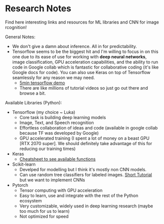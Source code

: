 # Research Notes
Find here interesting links and resources for ML libraries and CNN for image rcognition!

General Notes:
- We don't give a damn about inference. All in for predictability.
- Tensorflow seems to be the biggest hit and I'm willing to focus in on this one due to its ease of use for working with **deep neural networks**, image classification, GPU acceleration capabilities, and the ability to run code in Google collab which is fantastic for collaborative coding (it's like Google docs for code). You can also use Keras on top of Tensorflow seamlessly for any reason we may need.
  - [5min tensorflow demo](https://www.youtube.com/watch?v=QfNvhPx5Px8&ab_channel=SirajRaval)
  - There are like millions of tutorial videos so just go out there and browse a bit.


Available Libraries (Python):
- Tensorflow (my choice ~ Luka)
  -  Core task is building deep learning models
  -  Image, Text, and Speech recognition
  -  Effortless collaboration of ideas and code (available in google collab because TF was developed by Google)
  -  GPU accelerated training (I spent a lot of money on a beast GPU [RTX 2070 super]. We should definitely take advantage of this for reducing our training times)
- Keras
  - [Cheatsheet to see available functions](https://s3.amazonaws.com/assets.datacamp.com/blog_assets/Keras_Cheat_Sheet_Python.pdf) 
- Scikit-learn
  -  Develped for modelling but I think it's mostly non CNN models.
  -  Can use random tree classifiers for labeled images. [Short Tutorial](https://www.youtube.com/watch?v=PO4hePKWIGQ&ab_channel=PyRevolution) but we want to implement CNNs
- Pytorch
  - Tensor computing with GPU acceleration
  - Easy to learn, use and integrate with the rest of the Python ecosystem
  - Very customizable, widely used in deep learning research (maybe too much for us to learn)
  - Not optimized for speed
